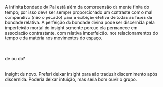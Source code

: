 ﻿A infinita bondade do Pai está além da compreensão da mente finita do tempo; por isso deve ser sempre proporcionado um contraste com o mal comparativo (não o pecado) para a exibição efetiva de todas as fases da bondade relativa. A perfeição da bondade divina pode ser discernida pela imperfeição mortal do insight somente porque ela permanece em associação contrastante, com relativa imperfeição, nos relacionamentos do tempo e da matéria nos movimentos do espaço.<BR><BR><BR><BR>de ou do?<BR><BR><BR>Insight de novo. Preferi deixar insight para não traduzir discernimento após discernida. Poderia deixar intuição, mas seria bom ouvir o grupo.